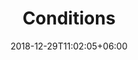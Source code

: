 ---
title: "Conditions"
date: 2018-12-29T11:02:05+06:00
description: "Conditions ipsum dolor sit amet ipsum dolor sit amet ipsum dolor sit amet"
draft: false
weight: 2
# search related keywords
keywords: [""]
---